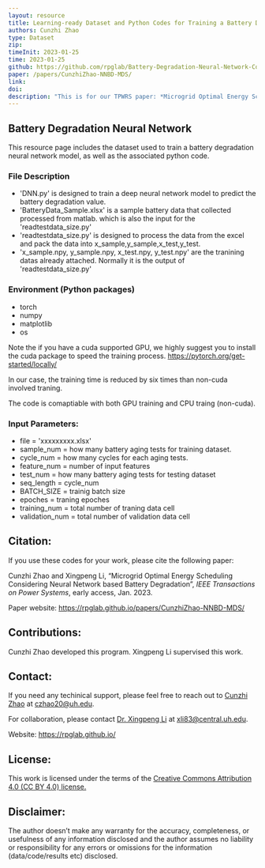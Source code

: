 ```yaml
---
layout: resource
title: Learning-ready Dataset and Python Codes for Training a Battery Degradation Neural Network Model
authors: Cunzhi Zhao
type: Dataset
zip: 
timeInit: 2023-01-25
time: 2023-01-25
github: https://github.com/rpglab/Battery-Degradation-Neural-Network-Codes-Datasets
paper: /papers/CunzhiZhao-NNBD-MDS/
link: 
doi: 
description: "This is for our TPWRS paper: *Microgrid Optimal Energy Scheduling Considering Neural Network based Battery Degradation*. It includes the dataset used to train a battery degradation DNN model and the associated python code."
---
```



## Battery Degradation Neural Network

This resource page includes the dataset used to train a battery degradation neural network model, as well as the associated python code.


### File Description
* 'DNN.py' is designed to train a deep neural network model to predict the battery degradation value.
* 'BatteryData_Sample.xlsx' is a sample battery data that collected processed from matlab. which is also the input for the 'readtestdata_size.py'
* 'readtestdata_size.py' is designed to process the data from the excel and pack the data into x_sample,y_sample,x_test,y_test.
* 'x_sample.npy, y_sample.npy, x_test.npy, y_test.npy' are the tranining datas already attached. Normally it is the output of 'readtestdata_size.py'


### Environment (Python packages)
* torch
* numpy
* matplotlib
* os

Note the if you have a cuda supported GPU, we highly suggest you to install the cuda package to speed the training process.  https://pytorch.org/get-started/locally/

In our case, the training time is reduced by six times than non-cuda involved traning. 

The code is comaptiable with both GPU training and CPU traing (non-cuda).


### Input Parameters:
* file = 'xxxxxxxxx.xlsx'
* sample_num = how many battery aging tests for training dataset.
* cycle_num = how many cycles for each aging tests.
* feature_num = number of input features
* test_num = how many battery aging tests for testing dataset
* seq_length = cycle_num  
* BATCH_SIZE = trainig batch size
* epoches = traning epoches
* training_num = total number of traning data cell
* validation_num = total number of validation data cell



## Citation:
If you use these codes for your work, please cite the following paper:

Cunzhi Zhao and Xingpeng Li, “Microgrid Optimal Energy Scheduling Considering Neural Network based Battery Degradation”, *IEEE Transactions on Power Systems*, early access, Jan. 2023.


Paper website: <a class="off" href="/papers/CunzhiZhao-NNBD-MDS/"  target="_blank">https://rpglab.github.io/papers/CunzhiZhao-NNBD-MDS/</a>


## Contributions:
Cunzhi Zhao developed this program. Xingpeng Li supervised this work.


## Contact:
If you need any techinical support, please feel free to reach out to <a class="" href="/people/Cunzhi-Zhao/" target="_blank">Cunzhi Zhao</a> at czhao20@uh.edu.

For collaboration, please contact <a class="" href="/people/Xingpeng-Li/" target="_blank">Dr. Xingpeng Li</a> at xli83@central.uh.edu.

Website: <a class="off" href="/"  target="_blank">https://rpglab.github.io/</a>


## License:
This work is licensed under the terms of the <a class="off" href="https://creativecommons.org/licenses/by/4.0/"  target="_blank">Creative Commons Attribution 4.0 (CC BY 4.0) license.</a>


## Disclaimer:
The author doesn’t make any warranty for the accuracy, completeness, or usefulness of any information disclosed and the author assumes no liability or responsibility for any errors or omissions for the information (data/code/results etc) disclosed.
